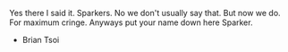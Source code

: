 Yes there I said it. Sparkers. No we don't usually say that. But now we do. For maximum cringe. Anyways put your name down here Sparker.

* Brian Tsoi
